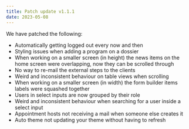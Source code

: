 ```yaml
---
title: Patch update v1.1.1
date: 2023-05-08
---
```


We have patched the following:

- Automatically getting logged out every now and then
- Styling issues when adding a program on a dossier
- When working on a smaller screen (in height) the news items on the home screen were overlapping, now they can be scrolled through
- No way to re-mail the external steps to the clients
- Weird and inconsistent behaviour on table views when scrolling
- When working on a smaller screen (in width) the form builder items labels were squashed together
- Users in select inputs are now grouped by their role
- Weird and inconsistent behaviour when searching for a user inside a select input
- Appointment hosts not receiving a mail when someone else creates it
- Auto theme not updating your theme without having to refresh
